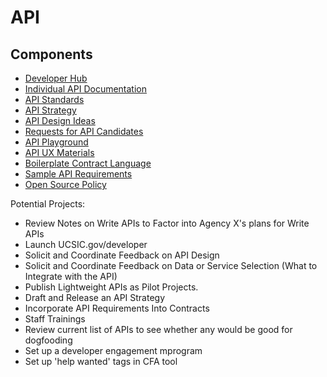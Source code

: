 API
===

## Components
* [Developer Hub]()
* [Individual API Documentation]()
* [API Standards]()
* [API Strategy]()
* [API Design Ideas]()
* [Requests for API Candidates]()
* [API Playground]()
* [API UX Materials]()
* [Boilerplate Contract Language]()
* [Sample API Requirements]()
* [Open Source Policy]()

Potential Projects: 
* Review Notes on Write APIs to Factor into Agency X's plans for Write APIs
* Launch UCSIC.gov/developer
* Solicit and Coordinate Feedback on API Design
* Solicit and Coordinate Feedback on Data or Service Selection (What to Integrate with the API)
* Publish Lightweight APIs as Pilot Projects.  
* Draft and Release an API Strategy 
* Incorporate API Requirements Into Contracts 
* Staff Trainings
* Review current list of APIs to see whether any would be good for dogfooding
* Set up a developer engagement mprogram 
* Set up 'help wanted' tags in CFA tool 
